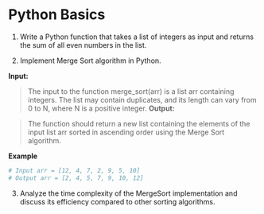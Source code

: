 # Python Basics

1. Write a Python function that takes a list of integers as input and returns the sum of all even numbers in the list.

2. Implement Merge Sort algorithm in Python.

**Input:**

> The input to the function merge_sort(arr) is a list arr containing
integers. The list may contain duplicates, and its length can vary
from 0 to N, where N is a positive integer.
**Output:**

> The function should return a new list containing the elements of
the input list arr sorted in ascending order using the Merge Sort
algorithm.

**Example**

```Python
# Input arr = [12, 4, 7, 2, 9, 5, 10]
# Output arr = [2, 4, 5, 7, 9, 10, 12]
```

3. Analyze the time complexity of the MergeSort implementation and discuss its
efficiency compared to other sorting algorithms.

